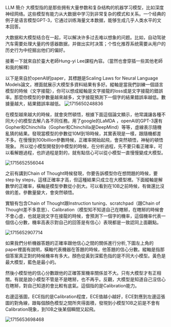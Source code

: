 LLM 簡介
大模型指的是那些拥有大量参数和复杂结构的机器学习模型，比如深度神经网络。这些模型有能力从大数据中学习到非常复杂的模式和关系。一个经典的例子是语言模型GPT-3，它通过训练海量文本数据，能够生成几乎人类水平的文本回答。

大数据和大模型结合在一起，可以解决许多过去难以想象的问题。比如，自动驾驶汽车需要处理大量的传感器数据，并做出实时决策；个性化推荐系统需要从用户的历史行为中挖掘出他们的偏好。

接著一下就來自於臺大老師Hung-yi Lee課程內容。（當然也會穿插一些其他老師和我的解釋）

以下是來自於openAI的paper，其標題是Scaling Laws for Neural Language Models論文，裡面就展示大模型多資料結果有多好。縱軸是當我們訓練一個語言模型的時候（文字接龍），你可以想成縱軸是文字接龍的loss或是文字接龍的錯誤率。那麼你模型的參數量越來越多，文字接龍預測下一個字的結果錯誤率越低。數據量越大，結果錯誤率越低。
![1715650248836](https://github.com/joycelai140420/MachineLearning/assets/167413809/840a952b-e999-4914-bb2f-d7b2ed225e53)

在模型越來越大的時候，就會突然頓悟，根據下面這個論文顯示，他常識讓各種不同大小的模型去解八各不同任務。用了google的LaMDA ，openAI的GPT-3還有Gopher和Chinchilla（Gopher和Chinchilla是DeepMind）等等，虛線表示隨機亂猜的結果。發現當模型的參數從10M到1B時候，其實表現是一樣，跟隨機都差不多。在慢慢到100billion參數時候，正確率開始起飛，會突然頓悟，神秘的頓悟現象。
所以從小模型開發到中模型的時候，在分析過程，先不要只看正確率，可以看解題過程，也許過程是對的，就有點信心可以從小模型一直慢慢變成大模型。

![1715652556044](https://github.com/joycelai140420/MachineLearning/assets/167413809/6b4a02c0-f384-44b7-ae1b-73f0139198df)

之前有講到Chain of Thought時候發現，你要告訴模型你在想問題的時候，要step by steps，這樣正確率才高，但這種結果只成立在大模型裡。下面縱軸是解數學的正確率，橫軸是模型參數從小到大。可以看到在10B之前時候，有做還比沒做的差。參數量變大，會突然頓悟。

實驗有包含Chain of Thought跟Instruction tuning、scratchpad（跟Chain of Thought差不多意思）、Calibration（模型知不知道自己在瞎掰，在瞎掰的時候會不會心虛，也就是說文字在接龍的時候，會預測下一個字的機率，這個機率代表一個信心分數，機率高表示對自己的回答是有信心）表現都是一致認同上面觀點。

![1715652907714](https://github.com/joycelai140420/MachineLearning/assets/167413809/64ba875f-bea3-499f-8726-5e8459f644fa)

如果我們分析機器答題的正確率跟他信心之間的關係進行分析,下圖左上角的paper裡面有說明，橫軸代表機器在答題的時候，他答題的信心分數。縱軸是指那個答案真正對的時候機率有多大。顏色從黃到深藍色指的是不同大小模型。黃色是最大模型，藍色是最小的。

然後小模型他的信心分數跟他的正確答案機率關係並不大。只有大模型才有正相關。有就是說小模型不管是不是瞎掰，也不再乎。反觀，大模型是知道自己沒信心在瞎掰，對自己知道的會比較有底氣。這個指的是Calibration能力。

右邊這張圖，ECE指的是Calibration程度，ECE值越小越好，ECE對應到左邊這張圖的對角線，跟每個顏色模型之間所夾得面積，發現到小模型10B之前是不會有Calibration現象，到10B之後某個瞬間又起飛。

![1715653698468](https://github.com/joycelai140420/MachineLearning/assets/167413809/9a8bee53-277c-48c3-ab45-9664cdd0dd3b)


